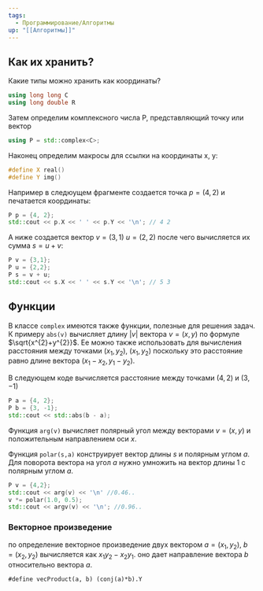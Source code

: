 ```yaml
---
tags:
  - Программирование/Алгоритмы
up: "[[Алгоритмы]]"
---
```


## Как их хранить?

Какие типы можно хранить как координаты?
```c++
using long long C
using long double R
```

Затем определим комплексного числа P, представляющий точку или вектор

```c++
using P = std::complex<C>;
```

Наконец определим макросы для ссылки на координаты x, y:

```c++
#define X real()
#define Y img()
```

Например в следюущем фрагменте создается точка $p=(4,2)$ и печатается координаты:
```c++
P p = {4, 2};
std::cout << p.X << ' ' << p.Y << '\n'; // 4 2
```

А ниже создается вектор $v=(3,1) \ u=(2,2)$ после чего вычисляется их сумма  $s=u+v$:

```c++
P v = {3,1};
P u = {2,2};
P s = v + u;
std::cout << s.X << ' ' << s.Y << '\n'; // 5 3
```

## Функции

В классе `complex` имеются также функции, полезные для решения задач.
К примеру `abs(v)` вычисляет длину $|v|$ вектора $v=(x,y)$ по формуле $\sqrt{x^{2}+y^{2}}$. Ее можно также использовать для вычисления расстояния между точками $(x_{1}, y_{2})$, $(x_{1}, y_{2})$ поскольку это расстояние равно длине вектора $(x_{1}-x_{2},y_{1}-y_{2})$.

В следующем коде вычисляется расстояние между точками $(4,2)$ и $(3,-1)$

```c++
P a = {4, 2};
P b = {3, -1};
std::cout << std::abs(b - a);
```

Функция `arg(v)` вычисляет полярный угол между векторами $v=(x,y)$ и положительным направлением оси $x$.

Функция `polar(s,a)` конструирует вектор длины $s$  и полярным углом $a$. Для поворота вектора на угол $a$ нужно умножить на вектор длины $1$ с полярным углом $a$.

```c++
P v = {4,2};
std::cout << arg(v) << '\n' //0.46..
v *= polar(1.0, 0.5);
std::cout << argv(v) << '\n'; //0.96..
```

### Векторное произведение

по определение векторное произведение двух вектором $a=(x_{1}, y_{2}), \ b=(x_{2}, y_{2})$ вычисляется как $x_{1}y_{2} - x_{2}y_{1}$. оно дает направление вектора $b$ относительно вектора $a$.

```
#define vecProduct(a, b) (conj(a)*b).Y
```

